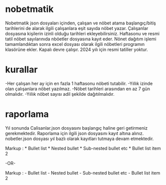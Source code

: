 # nobetmatik
Nobetmatik json dosyaları içinden, çalışan ve nöbet atama başlangıç/bitiş tarihlerini de alarak ilgili çalışanlara eşit sayıda nöbet yazar. Çalışanlar dosyasına kişilerin izinli olduğu tarihleri ekleyebilirsiniz. Haftasonu ve resmi tatil nöbet sayılarınıda nböetler dosyasına kayıt eder.
Nönet dağıtım işlemi tamamlandıktan sonra excel dosyası olarak ilgili nöbetleri programın klasörüne ekler.
Kapalı devre çalışır. 2024 yılı için resmi tatiller yoktur.

# kurallar
-Her çalışan her ay için en fazla 1 haftasonu nöbeti tutabilir.
-Yıllık izinde olan çalışanlara nöbet yazılmaz.
-Nöbet tarihleri arasından en az 7 gün olmalıdır.
-Yıllık nöbet sayısı adil şekilde dağıtılmalıdır.

# raporlama
Yıl sonunda Calisanlar.json dosyasını başlangıç haline geri getirmeniz gerekmektedir. Raporlama için ilgili json dosyasını kayıt altına alınız.
nobetler.json dosyası yıl bazlı olarak kayıtları tutmaya devam etmektedir.

 Markup : * Bullet list
              * Nested bullet
                  * Sub-nested bullet etc
          * Bullet list item 2

-OR-

 Markup : - Bullet list
              - Nested bullet
                  - Sub-nested bullet etc
          - Bullet list item 2 
